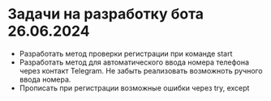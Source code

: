 # Задачи на разработку бота 26.06.2024

- Разработать метод проверки регистрации при команде start
- Разработать метод для автоматического ввода номера телефона через контакт Telegram. Не забыть реализовать возможноть ручного ввода номера.
- Прописать при регистрации возможные ошибки через try, except
